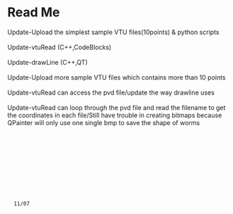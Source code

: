 # Read Me
Update-Upload the simplest sample VTU files(10points) & python scripts </br></br>
Update-vtuRead (C++,CodeBlocks) </br></br>
Update-drawLine (C++,QT)</br></br>
Update-Upload more sample VTU files which contains more than 10 points</br></br>
Update-vtuRead can access the pvd file/update the way drawline uses</br></br>
Update-vtuRead can loop through the pvd file and read the filename to get the coordinates in each file/Still have trouble in creating bitmaps because QPainter will only use one single bmp to save the shape of worms </br></br></br></br></br></br></br></br></br></br>
                                                  


      11/07




